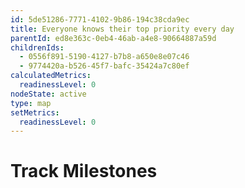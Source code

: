 ```yaml
---
id: 5de51286-7771-4102-9b86-194c38cda9ec
title: Everyone knows their top priority every day
parentId: ed8e363c-0eb4-46ab-a4e8-90664887a59d
childrenIds:
  - 0556f891-5190-4127-b7b8-a650e8e07c46
  - 9774420a-b526-45f7-bafc-35424a7c80ef
calculatedMetrics:
  readinessLevel: 0
nodeState: active
type: map
setMetrics:
  readinessLevel: 0
---
```

# Track Milestones